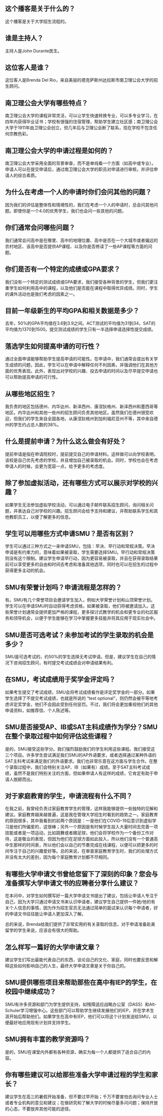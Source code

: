
## 这个播客是关于什么的？

这个播客是关于大学招生流程的。

## 谁是主持人？

主持人是John Durante医生。

## 这位客人是谁？

这位客人是Brenda Del Rio，来自美丽的德克萨斯州达拉斯市南卫理公会大学的招生顾问。

## 南卫理公会大学有哪些特点？

南卫理公会大学的课程非常灵活，可以让学生快速转换专业，可以多专业学习，在四年内获得毕业证书；学校有很强的住宿管理，帮助学生建立社区感；南卫理公会大学于1911年由卫理公会创立，但几年后与卫理公会断了联系，现在学校不包含任何宗教色彩。

## 南卫理公会大学的申请过程是如何的？

南卫理公会大学采用全面的背景审查，而不是单纯看一个方面（如高中或专业）。申请人可以在提交申请后，通过南卫理公会大学的职员对申请进行审核，并评估申请人的综合素质。


## 为什么在考虑一个人的申请时你们会问其他的问题？

因为我们的评估是整体性和情境性的，我们在考虑一个人的申请时，总会问其他问题。即使你是一个4.0的优秀学生，我们也会问一些其他的问题。


## 你们通常会问哪些问题？

我们通常会问高中是在哪里、高中的地理位置、高中是否在一个大城市或者偏远的农村地区、该高中是否提供AP课程、以及你是否修读了一些AP课程等方面的问题。


## 你们是否有一个特定的成绩或GPA要求？

我们没有一个特定的测试成绩或GPA要求，我们接受各种背景的学生，但我们更注重学生如何利用高中的课程，以及他们是否能在课程中取得优异成绩。同时，学生的课外活动也是我们考虑的因素之一。


## 目前一年级新生的平均GPA和相关数据是多少？

去年，50%的GPA平均值在3.6到3.9之间。ACT测试的平均值为31到34，SAT的平均值为1370到1500。提交测试成绩的学生只有一半选择申请选择性提交成绩。


## 落选学生如何提高申请的可行性？

通过全面申请能够帮助学生提高申请的可能性。在申请中，我们通常会提出有关学生成绩的问题，因此，学生可以在申请中解释任何不利因素，并强调他们在其他方面的优秀表现。此外，表现出对学校的兴趣、投去申请的时间以及尽早提交申请也可以帮助提高申请的可行性。


## 从哪些地区招生？

我负责的地区包括德州、内华达州、新泽西州、康涅狄格州、新泽西州和墨西哥等地区。内华达州和其他一些州的招生顾问负责其他地区。虽然我们在德州很受欢迎，但我们的学生来自全国各地，从康涅狄格州到加利福尼亚州不等，其中来自德州的学生约占总人数的38%。


## 什么是提前申请？为什么这么做会有好处？

提前申请是指在申请院校时，提前提交自己的申请材料。这样做可以向学校表明，该校是自己优先考虑的学校，并且增加自己被录取的机会。同时，学校也会在考虑申请人的时候，会更为宽容一点，给予更多的考虑度。


## 除了参加虚拟活动，还有哪些方式可以展示对学校的兴趣？

如果学生无法参加虚拟学校活动，可以通过电子邮件联系招生顾问，询问相关问题，并表达自己对学校的兴趣。招生顾问会给予支持和建议，并帮助联系学生和其他教职员工，以便了解更多的信息。


## 学生可以用哪些方式申请SMU？是否有区别？

学生可以通过三种方式之一来申请SMU，包括：早决、早行动和常规决策。早决申请是有约束力的，意味着如果被录取，学生需要选择SMU。早行动和常规决策则没有这个限制。建议学生申请早行动，因为更容易被录取，并且在获得录取结果前可以享受更多的自由和时间去考虑和准备其他选项，同时也可以在招生的过程中获得更多主动的机会。


## SMU有荣誉计划吗？申请流程是怎样的？

有。SMU有几个荣誉项目会邀请学生加入，例如大学荣誉计划和山顶荣誉计划。学生可以在申请SMU时自动获得考虑资格，如果被录取，他们将被邀请加入。这些荣誉计划通常会提供更加严格的课程，更多探讨式教学的机会和更专业的社区服务和领导机会，以便于学生能够在学习中掌握更多技能并将其应用于现实社会中。


## SMU是否可选考试？未参加考试的学生录取的机会是多少？

SMU是可选考试的，约50%的学生选择无考试申请。但是，建议学生在自己的情况下咨询招生顾问，有时提交考试成绩会对申请结果有利。


## 在SMU，考试成绩用于奖学金评定吗？ 
如果考生提交了考试成绩，SMU会将考试成绩看作是评定奖学金的一部分。如果学生选择了不提交考试成绩，也就是所说的 “test optional”，则仍然会被平等地考虑评定奖学金，他们不会因此受到任何惩罚。不过，我们将会更加重视他们的其他申请资料，如推荐信、个人陈述等。


## SMU是否接受AP、IB或SAT主科成绩作为学分？SMU在整个录取过程中如何评估这些课程？ 
是的，SMU接受这些学分。我们强烈鼓励我们的学生利用这些课程。我们接受这三个项目。许多学生尝试满足我们SMU的AP外语要求，或者选择通过某种外语的SAT主科考试来满足我们的外语要求。我们也非常乐意在这方面与学生合作。在整个录取过程中，我们会特别关注AP、IB（如果有）成绩。至于SAT主科考试成绩，虽然不是我们特别关注的方面，但如果申请人有这样的成绩，它肯定有助于申请人脱颖而出。


## 对于家庭教育的学生，申请流程有什么不同？ 
在我之前，我曾经负责过家庭教育学生的管理，这样我能够提供一些独特的见解和建议。家庭教育越来越普遍，这是我在管理大学招生时看到的趋势之一。家庭教育的原因很多，其中我看到的前两个原因是：一是他们在COVID-19后意识到虚拟学习是他们所偏爱的，这很棒；另外一个原因是有时候学生投入大量时间去完善一项技能或者是一项运动，比如跳舞或者踢足球，他们会将学校作为一个备份工作对待，这是敬业的表现，但因为他们在足球方面如此投入，所以他们没有一个普通高中生那样的时间表，所以他们会以自己的节奏完成在线课程，以便可以把更多的时间专注于自己的兴趣爱好等。总的来说，在审查家庭教育学生时，我们的处理方式并没有太大的差别，因为每个家庭教育计划都不尽相同。


## 有哪些大学申请文书曾给您留下了深刻的印象？您会与准备撰写大学申请文书的应聘者分享什么建议？ 
在本问中，对学生如何撰写好一篇大学申请文书提出了建议，包括让申请人专注于自己，因为大学只通过申请文书来认识申请者，建议学生自己提供一件她/他的有关个人信息的事情，因为作为招生官员无法通过简单的面试来认识每个申请者，好的申请文书往往能让申请人更加深入了解。

总的来说，Brenda给我们提供了非常实用的有关录取的信息，对于申请准备赴美留学的学生来说，应该会有很大的帮助。


## 怎么样写一篇好的大学申请文章？

建议学生们写出最能代表自己的东西，谈论自己的文化、家庭，同时也要反思和解释这些如何影响自己的人生，最终大学申请文章是关于你自己的。 


## SMU提供哪些项目来帮助那些在高中有IEP的学生，在校园中继续成功？

SMU有许多资源和部门为学生提供支持，如残障适应战略办公室（DASS）和Alt-Schuler学习增强中心。这些部门可以帮助学生继续发展他们的IEP，并在学术生涯开始后帮助他们。如果学生在高中有IEP，他们可以将这个计划发送给SMU，以便最好地应用现有计划并支持学生。 


## SMU拥有丰富的教学资源吗？

是的，SMU在课堂内外都有各种资源，确实为每一个人都提供了适合自己的内容。 


## 你有哪些建议可以给那些准备大学申请过程的学生和家长？

建议学生在高三的暑假开始准备，但不要过早开始；千万不要害怕去询问专业人士或者专业机构的意见和建议；在做研究和了解大学的时候尽量多问问题；保持开放的心态，不要放弃其他可能的途径。

